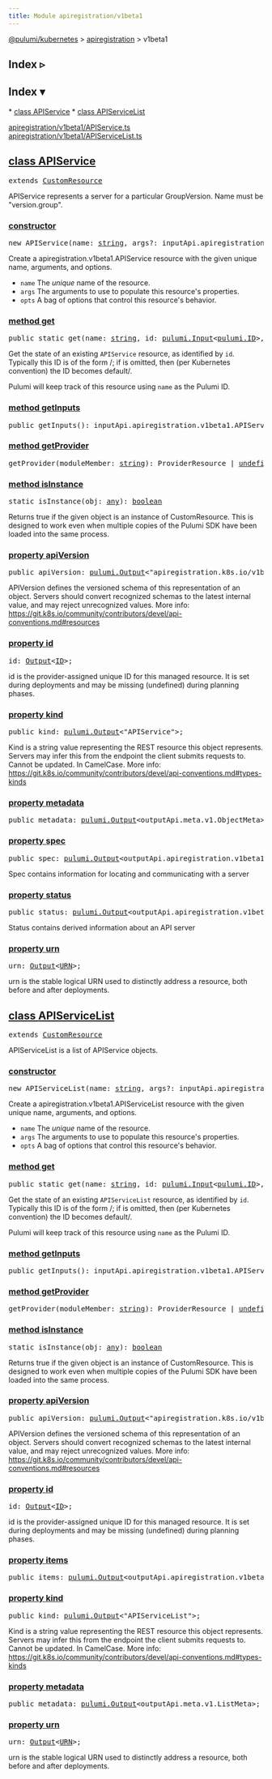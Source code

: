 ```yaml
---
title: Module apiregistration/v1beta1
---
```


<!-- WARNING: this page was generated by a tool. Do not edit it by hand. -->
<!-- To change it, please see https://github.com/pulumi/docs/tree/master/tools/tscdocgen. -->

<a href="../../index.html">@pulumi/kubernetes</a> &gt; <a href="../index.html">apiregistration</a> &gt; v1beta1

<div class="toggleVisible" markdown="1">
<div class="collapsed" markdown="1">
<h2 class="pdoc-module-header toggleButton" title="Click to show Index">Index ▹</h2>
</div>
<div class="expanded" markdown="1">
<h2 class="pdoc-module-header toggleButton" title="Click to hide Index">Index ▾</h2>
<div class="pdoc-module-contents" markdown="1">
* <a href="#APIService">class APIService</a>
* <a href="#APIServiceList">class APIServiceList</a>

<a href="https://github.com/pulumi/pulumi-kubernetes/blob/f56730d2e7af6121d8e7db6c2c2b188bd2b78602/sdk/nodejs/apiregistration/v1beta1/APIService.ts">apiregistration/v1beta1/APIService.ts</a> <a href="https://github.com/pulumi/pulumi-kubernetes/blob/f56730d2e7af6121d8e7db6c2c2b188bd2b78602/sdk/nodejs/apiregistration/v1beta1/APIServiceList.ts">apiregistration/v1beta1/APIServiceList.ts</a> 
</div>
</div>
</div>


<h2 class="pdoc-module-header" id="APIService">
<a class="pdoc-member-name" href="https://github.com/pulumi/pulumi-kubernetes/blob/f56730d2e7af6121d8e7db6c2c2b188bd2b78602/sdk/nodejs/apiregistration/v1beta1/APIService.ts#L11">class <b>APIService</b></a>
</h2>
<div class="pdoc-module-contents" markdown="1">
<pre class="highlight"><span class='kd'>extends</span> <a href='https://pulumi.io/reference/pkg/nodejs/@pulumi/pulumi/#CustomResource'>CustomResource</a></pre>

APIService represents a server for a particular GroupVersion. Name must be "version.group".

<h3 class="pdoc-member-header" id="APIService-constructor">
<a class="pdoc-child-name" href="https://github.com/pulumi/pulumi-kubernetes/blob/f56730d2e7af6121d8e7db6c2c2b188bd2b78602/sdk/nodejs/apiregistration/v1beta1/APIService.ts#L58"> <b>constructor</b></a>
</h3>
<div class="pdoc-member-contents" markdown="1">

<pre class="highlight"><span class='kd'></span><span class='kd'>new</span> APIService(name: <span class='kd'><a href='https://developer.mozilla.org/en-US/docs/Web/JavaScript/Reference/Global_Objects/String'>string</a></span>, args?: inputApi.apiregistration.v1beta1.APIService, opts?: <a href='https://pulumi.io/reference/pkg/nodejs/@pulumi/pulumi/#CustomResourceOptions'>pulumi.CustomResourceOptions</a>)</pre>


Create a apiregistration.v1beta1.APIService resource with the given unique name, arguments, and options.

* `name` The _unique_ name of the resource.
* `args` The arguments to use to populate this resource&#39;s properties.
* `opts` A bag of options that control this resource&#39;s behavior.

</div>
<h3 class="pdoc-member-header" id="APIService-get">
<a class="pdoc-child-name" href="https://github.com/pulumi/pulumi-kubernetes/blob/f56730d2e7af6121d8e7db6c2c2b188bd2b78602/sdk/nodejs/apiregistration/v1beta1/APIService.ts#L53">method <b>get</b></a>
</h3>
<div class="pdoc-member-contents" markdown="1">

<pre class="highlight"><span class='kd'>public static </span>get(name: <span class='kd'><a href='https://developer.mozilla.org/en-US/docs/Web/JavaScript/Reference/Global_Objects/String'>string</a></span>, id: <a href='https://pulumi.io/reference/pkg/nodejs/@pulumi/pulumi/#Input'>pulumi.Input</a>&lt;<a href='https://pulumi.io/reference/pkg/nodejs/@pulumi/pulumi/#ID'>pulumi.ID</a>&gt;, opts?: <a href='https://pulumi.io/reference/pkg/nodejs/@pulumi/pulumi/#CustomResourceOptions'>pulumi.CustomResourceOptions</a>): <a href='#APIService'>APIService</a></pre>


Get the state of an existing `APIService` resource, as identified by `id`.
Typically this ID  is of the form <namespace>/<name>; if <namespace> is omitted, then (per
Kubernetes convention) the ID becomes default/<name>.

Pulumi will keep track of this resource using `name` as the Pulumi ID.

</div>
<h3 class="pdoc-member-header" id="APIService-getInputs">
<a class="pdoc-child-name" href="https://github.com/pulumi/pulumi-kubernetes/blob/f56730d2e7af6121d8e7db6c2c2b188bd2b78602/sdk/nodejs/apiregistration/v1beta1/APIService.ts#L57">method <b>getInputs</b></a>
</h3>
<div class="pdoc-member-contents" markdown="1">

<pre class="highlight"><span class='kd'>public </span>getInputs(): inputApi.apiregistration.v1beta1.APIService</pre>

</div>
<h3 class="pdoc-member-header" id="APIService-getProvider">
<a class="pdoc-child-name" href="https://github.com/pulumi/pulumi-kubernetes/blob/f56730d2e7af6121d8e7db6c2c2b188bd2b78602/sdk/nodejs/node_modules/@pulumi/pulumi/resource.d.ts#L14">method <b>getProvider</b></a>
</h3>
<div class="pdoc-member-contents" markdown="1">

<pre class="highlight"><span class='kd'></span>getProvider(moduleMember: <span class='kd'><a href='https://developer.mozilla.org/en-US/docs/Web/JavaScript/Reference/Global_Objects/String'>string</a></span>): ProviderResource | <span class='kd'><a href='https://developer.mozilla.org/en-US/docs/Web/JavaScript/Reference/Global_Objects/undefined'>undefined</a></span></pre>

</div>
<h3 class="pdoc-member-header" id="APIService-isInstance">
<a class="pdoc-child-name" href="https://github.com/pulumi/pulumi-kubernetes/blob/f56730d2e7af6121d8e7db6c2c2b188bd2b78602/sdk/nodejs/node_modules/@pulumi/pulumi/resource.d.ts#L101">method <b>isInstance</b></a>
</h3>
<div class="pdoc-member-contents" markdown="1">

<pre class="highlight"><span class='kd'>static </span>isInstance(obj: <span class='kd'><a href='https://www.typescriptlang.org/docs/handbook/basic-types.html#any'>any</a></span>): <span class='kd'><a href='https://developer.mozilla.org/en-US/docs/Web/JavaScript/Reference/Global_Objects/Boolean'>boolean</a></span></pre>


Returns true if the given object is an instance of CustomResource.  This is designed to work even when
multiple copies of the Pulumi SDK have been loaded into the same process.

</div>
<h3 class="pdoc-member-header" id="APIService-apiVersion">
<a class="pdoc-child-name" href="https://github.com/pulumi/pulumi-kubernetes/blob/f56730d2e7af6121d8e7db6c2c2b188bd2b78602/sdk/nodejs/apiregistration/v1beta1/APIService.ts#L18">property <b>apiVersion</b></a>
</h3>
<div class="pdoc-member-contents" markdown="1">
<pre class="highlight"><span class='kd'>public </span>apiVersion: <a href='https://pulumi.io/reference/pkg/nodejs/@pulumi/pulumi/#Output'>pulumi.Output</a>&lt;<span class='s2'>"apiregistration.k8s.io/v1beta1"</span>&gt;;</pre>

APIVersion defines the versioned schema of this representation of an object. Servers should
convert recognized schemas to the latest internal value, and may reject unrecognized
values. More info:
https://git.k8s.io/community/contributors/devel/api-conventions.md#resources

</div>
<h3 class="pdoc-member-header" id="APIService-id">
<a class="pdoc-child-name" href="https://github.com/pulumi/pulumi-kubernetes/blob/f56730d2e7af6121d8e7db6c2c2b188bd2b78602/sdk/nodejs/node_modules/@pulumi/pulumi/resource.d.ts#L96">property <b>id</b></a>
</h3>
<div class="pdoc-member-contents" markdown="1">
<pre class="highlight"><span class='kd'></span>id: <a href='https://pulumi.io/reference/pkg/nodejs/@pulumi/pulumi/#Output'>Output</a>&lt;<a href='https://pulumi.io/reference/pkg/nodejs/@pulumi/pulumi/#ID'>ID</a>&gt;;</pre>

id is the provider-assigned unique ID for this managed resource.  It is set during
deployments and may be missing (undefined) during planning phases.

</div>
<h3 class="pdoc-member-header" id="APIService-kind">
<a class="pdoc-child-name" href="https://github.com/pulumi/pulumi-kubernetes/blob/f56730d2e7af6121d8e7db6c2c2b188bd2b78602/sdk/nodejs/apiregistration/v1beta1/APIService.ts#L26">property <b>kind</b></a>
</h3>
<div class="pdoc-member-contents" markdown="1">
<pre class="highlight"><span class='kd'>public </span>kind: <a href='https://pulumi.io/reference/pkg/nodejs/@pulumi/pulumi/#Output'>pulumi.Output</a>&lt;<span class='s2'>"APIService"</span>&gt;;</pre>

Kind is a string value representing the REST resource this object represents. Servers may
infer this from the endpoint the client submits requests to. Cannot be updated. In
CamelCase. More info:
https://git.k8s.io/community/contributors/devel/api-conventions.md#types-kinds

</div>
<h3 class="pdoc-member-header" id="APIService-metadata">
<a class="pdoc-child-name" href="https://github.com/pulumi/pulumi-kubernetes/blob/f56730d2e7af6121d8e7db6c2c2b188bd2b78602/sdk/nodejs/apiregistration/v1beta1/APIService.ts#L29">property <b>metadata</b></a>
</h3>
<div class="pdoc-member-contents" markdown="1">
<pre class="highlight"><span class='kd'>public </span>metadata: <a href='https://pulumi.io/reference/pkg/nodejs/@pulumi/pulumi/#Output'>pulumi.Output</a>&lt;outputApi.meta.v1.ObjectMeta&gt;;</pre>
</div>
<h3 class="pdoc-member-header" id="APIService-spec">
<a class="pdoc-child-name" href="https://github.com/pulumi/pulumi-kubernetes/blob/f56730d2e7af6121d8e7db6c2c2b188bd2b78602/sdk/nodejs/apiregistration/v1beta1/APIService.ts#L34">property <b>spec</b></a>
</h3>
<div class="pdoc-member-contents" markdown="1">
<pre class="highlight"><span class='kd'>public </span>spec: <a href='https://pulumi.io/reference/pkg/nodejs/@pulumi/pulumi/#Output'>pulumi.Output</a>&lt;outputApi.apiregistration.v1beta1.APIServiceSpec&gt;;</pre>

Spec contains information for locating and communicating with a server

</div>
<h3 class="pdoc-member-header" id="APIService-status">
<a class="pdoc-child-name" href="https://github.com/pulumi/pulumi-kubernetes/blob/f56730d2e7af6121d8e7db6c2c2b188bd2b78602/sdk/nodejs/apiregistration/v1beta1/APIService.ts#L39">property <b>status</b></a>
</h3>
<div class="pdoc-member-contents" markdown="1">
<pre class="highlight"><span class='kd'>public </span>status: <a href='https://pulumi.io/reference/pkg/nodejs/@pulumi/pulumi/#Output'>pulumi.Output</a>&lt;outputApi.apiregistration.v1beta1.APIServiceStatus&gt;;</pre>

Status contains derived information about an API server

</div>
<h3 class="pdoc-member-header" id="APIService-urn">
<a class="pdoc-child-name" href="https://github.com/pulumi/pulumi-kubernetes/blob/f56730d2e7af6121d8e7db6c2c2b188bd2b78602/sdk/nodejs/node_modules/@pulumi/pulumi/resource.d.ts#L12">property <b>urn</b></a>
</h3>
<div class="pdoc-member-contents" markdown="1">
<pre class="highlight"><span class='kd'></span>urn: <a href='https://pulumi.io/reference/pkg/nodejs/@pulumi/pulumi/#Output'>Output</a>&lt;<a href='https://pulumi.io/reference/pkg/nodejs/@pulumi/pulumi/#URN'>URN</a>&gt;;</pre>

urn is the stable logical URN used to distinctly address a resource, both before and after
deployments.

</div>
</div>
<h2 class="pdoc-module-header" id="APIServiceList">
<a class="pdoc-member-name" href="https://github.com/pulumi/pulumi-kubernetes/blob/f56730d2e7af6121d8e7db6c2c2b188bd2b78602/sdk/nodejs/apiregistration/v1beta1/APIServiceList.ts#L11">class <b>APIServiceList</b></a>
</h2>
<div class="pdoc-module-contents" markdown="1">
<pre class="highlight"><span class='kd'>extends</span> <a href='https://pulumi.io/reference/pkg/nodejs/@pulumi/pulumi/#CustomResource'>CustomResource</a></pre>

APIServiceList is a list of APIService objects.

<h3 class="pdoc-member-header" id="APIServiceList-constructor">
<a class="pdoc-child-name" href="https://github.com/pulumi/pulumi-kubernetes/blob/f56730d2e7af6121d8e7db6c2c2b188bd2b78602/sdk/nodejs/apiregistration/v1beta1/APIServiceList.ts#L51"> <b>constructor</b></a>
</h3>
<div class="pdoc-member-contents" markdown="1">

<pre class="highlight"><span class='kd'></span><span class='kd'>new</span> APIServiceList(name: <span class='kd'><a href='https://developer.mozilla.org/en-US/docs/Web/JavaScript/Reference/Global_Objects/String'>string</a></span>, args?: inputApi.apiregistration.v1beta1.APIServiceList, opts?: <a href='https://pulumi.io/reference/pkg/nodejs/@pulumi/pulumi/#CustomResourceOptions'>pulumi.CustomResourceOptions</a>)</pre>


Create a apiregistration.v1beta1.APIServiceList resource with the given unique name, arguments, and options.

* `name` The _unique_ name of the resource.
* `args` The arguments to use to populate this resource&#39;s properties.
* `opts` A bag of options that control this resource&#39;s behavior.

</div>
<h3 class="pdoc-member-header" id="APIServiceList-get">
<a class="pdoc-child-name" href="https://github.com/pulumi/pulumi-kubernetes/blob/f56730d2e7af6121d8e7db6c2c2b188bd2b78602/sdk/nodejs/apiregistration/v1beta1/APIServiceList.ts#L46">method <b>get</b></a>
</h3>
<div class="pdoc-member-contents" markdown="1">

<pre class="highlight"><span class='kd'>public static </span>get(name: <span class='kd'><a href='https://developer.mozilla.org/en-US/docs/Web/JavaScript/Reference/Global_Objects/String'>string</a></span>, id: <a href='https://pulumi.io/reference/pkg/nodejs/@pulumi/pulumi/#Input'>pulumi.Input</a>&lt;<a href='https://pulumi.io/reference/pkg/nodejs/@pulumi/pulumi/#ID'>pulumi.ID</a>&gt;, opts?: <a href='https://pulumi.io/reference/pkg/nodejs/@pulumi/pulumi/#CustomResourceOptions'>pulumi.CustomResourceOptions</a>): <a href='#APIServiceList'>APIServiceList</a></pre>


Get the state of an existing `APIServiceList` resource, as identified by `id`.
Typically this ID  is of the form <namespace>/<name>; if <namespace> is omitted, then (per
Kubernetes convention) the ID becomes default/<name>.

Pulumi will keep track of this resource using `name` as the Pulumi ID.

</div>
<h3 class="pdoc-member-header" id="APIServiceList-getInputs">
<a class="pdoc-child-name" href="https://github.com/pulumi/pulumi-kubernetes/blob/f56730d2e7af6121d8e7db6c2c2b188bd2b78602/sdk/nodejs/apiregistration/v1beta1/APIServiceList.ts#L50">method <b>getInputs</b></a>
</h3>
<div class="pdoc-member-contents" markdown="1">

<pre class="highlight"><span class='kd'>public </span>getInputs(): inputApi.apiregistration.v1beta1.APIServiceList</pre>

</div>
<h3 class="pdoc-member-header" id="APIServiceList-getProvider">
<a class="pdoc-child-name" href="https://github.com/pulumi/pulumi-kubernetes/blob/f56730d2e7af6121d8e7db6c2c2b188bd2b78602/sdk/nodejs/node_modules/@pulumi/pulumi/resource.d.ts#L14">method <b>getProvider</b></a>
</h3>
<div class="pdoc-member-contents" markdown="1">

<pre class="highlight"><span class='kd'></span>getProvider(moduleMember: <span class='kd'><a href='https://developer.mozilla.org/en-US/docs/Web/JavaScript/Reference/Global_Objects/String'>string</a></span>): ProviderResource | <span class='kd'><a href='https://developer.mozilla.org/en-US/docs/Web/JavaScript/Reference/Global_Objects/undefined'>undefined</a></span></pre>

</div>
<h3 class="pdoc-member-header" id="APIServiceList-isInstance">
<a class="pdoc-child-name" href="https://github.com/pulumi/pulumi-kubernetes/blob/f56730d2e7af6121d8e7db6c2c2b188bd2b78602/sdk/nodejs/node_modules/@pulumi/pulumi/resource.d.ts#L101">method <b>isInstance</b></a>
</h3>
<div class="pdoc-member-contents" markdown="1">

<pre class="highlight"><span class='kd'>static </span>isInstance(obj: <span class='kd'><a href='https://www.typescriptlang.org/docs/handbook/basic-types.html#any'>any</a></span>): <span class='kd'><a href='https://developer.mozilla.org/en-US/docs/Web/JavaScript/Reference/Global_Objects/Boolean'>boolean</a></span></pre>


Returns true if the given object is an instance of CustomResource.  This is designed to work even when
multiple copies of the Pulumi SDK have been loaded into the same process.

</div>
<h3 class="pdoc-member-header" id="APIServiceList-apiVersion">
<a class="pdoc-child-name" href="https://github.com/pulumi/pulumi-kubernetes/blob/f56730d2e7af6121d8e7db6c2c2b188bd2b78602/sdk/nodejs/apiregistration/v1beta1/APIServiceList.ts#L18">property <b>apiVersion</b></a>
</h3>
<div class="pdoc-member-contents" markdown="1">
<pre class="highlight"><span class='kd'>public </span>apiVersion: <a href='https://pulumi.io/reference/pkg/nodejs/@pulumi/pulumi/#Output'>pulumi.Output</a>&lt;<span class='s2'>"apiregistration.k8s.io/v1beta1"</span>&gt;;</pre>

APIVersion defines the versioned schema of this representation of an object. Servers should
convert recognized schemas to the latest internal value, and may reject unrecognized
values. More info:
https://git.k8s.io/community/contributors/devel/api-conventions.md#resources

</div>
<h3 class="pdoc-member-header" id="APIServiceList-id">
<a class="pdoc-child-name" href="https://github.com/pulumi/pulumi-kubernetes/blob/f56730d2e7af6121d8e7db6c2c2b188bd2b78602/sdk/nodejs/node_modules/@pulumi/pulumi/resource.d.ts#L96">property <b>id</b></a>
</h3>
<div class="pdoc-member-contents" markdown="1">
<pre class="highlight"><span class='kd'></span>id: <a href='https://pulumi.io/reference/pkg/nodejs/@pulumi/pulumi/#Output'>Output</a>&lt;<a href='https://pulumi.io/reference/pkg/nodejs/@pulumi/pulumi/#ID'>ID</a>&gt;;</pre>

id is the provider-assigned unique ID for this managed resource.  It is set during
deployments and may be missing (undefined) during planning phases.

</div>
<h3 class="pdoc-member-header" id="APIServiceList-items">
<a class="pdoc-child-name" href="https://github.com/pulumi/pulumi-kubernetes/blob/f56730d2e7af6121d8e7db6c2c2b188bd2b78602/sdk/nodejs/apiregistration/v1beta1/APIServiceList.ts#L21">property <b>items</b></a>
</h3>
<div class="pdoc-member-contents" markdown="1">
<pre class="highlight"><span class='kd'>public </span>items: <a href='https://pulumi.io/reference/pkg/nodejs/@pulumi/pulumi/#Output'>pulumi.Output</a>&lt;outputApi.apiregistration.v1beta1.APIService[]&gt;;</pre>
</div>
<h3 class="pdoc-member-header" id="APIServiceList-kind">
<a class="pdoc-child-name" href="https://github.com/pulumi/pulumi-kubernetes/blob/f56730d2e7af6121d8e7db6c2c2b188bd2b78602/sdk/nodejs/apiregistration/v1beta1/APIServiceList.ts#L29">property <b>kind</b></a>
</h3>
<div class="pdoc-member-contents" markdown="1">
<pre class="highlight"><span class='kd'>public </span>kind: <a href='https://pulumi.io/reference/pkg/nodejs/@pulumi/pulumi/#Output'>pulumi.Output</a>&lt;<span class='s2'>"APIServiceList"</span>&gt;;</pre>

Kind is a string value representing the REST resource this object represents. Servers may
infer this from the endpoint the client submits requests to. Cannot be updated. In
CamelCase. More info:
https://git.k8s.io/community/contributors/devel/api-conventions.md#types-kinds

</div>
<h3 class="pdoc-member-header" id="APIServiceList-metadata">
<a class="pdoc-child-name" href="https://github.com/pulumi/pulumi-kubernetes/blob/f56730d2e7af6121d8e7db6c2c2b188bd2b78602/sdk/nodejs/apiregistration/v1beta1/APIServiceList.ts#L32">property <b>metadata</b></a>
</h3>
<div class="pdoc-member-contents" markdown="1">
<pre class="highlight"><span class='kd'>public </span>metadata: <a href='https://pulumi.io/reference/pkg/nodejs/@pulumi/pulumi/#Output'>pulumi.Output</a>&lt;outputApi.meta.v1.ListMeta&gt;;</pre>
</div>
<h3 class="pdoc-member-header" id="APIServiceList-urn">
<a class="pdoc-child-name" href="https://github.com/pulumi/pulumi-kubernetes/blob/f56730d2e7af6121d8e7db6c2c2b188bd2b78602/sdk/nodejs/node_modules/@pulumi/pulumi/resource.d.ts#L12">property <b>urn</b></a>
</h3>
<div class="pdoc-member-contents" markdown="1">
<pre class="highlight"><span class='kd'></span>urn: <a href='https://pulumi.io/reference/pkg/nodejs/@pulumi/pulumi/#Output'>Output</a>&lt;<a href='https://pulumi.io/reference/pkg/nodejs/@pulumi/pulumi/#URN'>URN</a>&gt;;</pre>

urn is the stable logical URN used to distinctly address a resource, both before and after
deployments.

</div>
</div>
